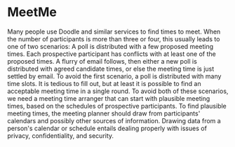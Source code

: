 # MeetMe
Many people use Doodle and similar services to find times to meet. When the number of participants is more than three or four, this usually leads to one of two scenarios: A poll is distributed with a few proposed meeting times. Each prospective participant has conflicts with at least one of the proposed times. A flurry of email follows, then either a new poll is distributed with agreed candidate times, or else the meeting time is just settled by email. To avoid the first scenario, a poll is distributed with many time slots. It is tedious to fill out, but at least it is possible to find an acceptable meeting time in a single round. To avoid both of these scenarios, we need a meeting time arranger that can start with plausible meeting times, based on the schedules of prospective participants. To find plausible meeting times, the meeting planner should draw from participants' calendars and possibly other sources of information. Drawing data from a person's calendar or schedule entails dealing properly with issues of privacy, confidentiality, and security.
